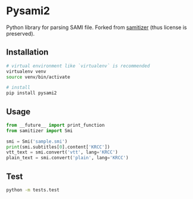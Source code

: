 Pysami2
==========

Python library for parsing SAMI file. Forked from [samitizer][1] (thus license is preserved).


Installation
-----

```sh
# virtual environment like `virtualenv` is recommended
virtualenv venv
source venv/bin/activate

# install
pip install pysami2
```

Usage
-----

```python
from __future__ import print_function
from samitizer import Smi

smi = Smi('sample.smi')
print(smi.subtitles[0].content['KRCC'])
vtt_text = smi.convert('vtt', lang='KRCC')
plain_text = smi.convert('plain', lang='KRCC')
```

Test
-----

```bash
python -m tests.test
```

[1]: https://github.com/theeluwin/samitizer "samitizer"
